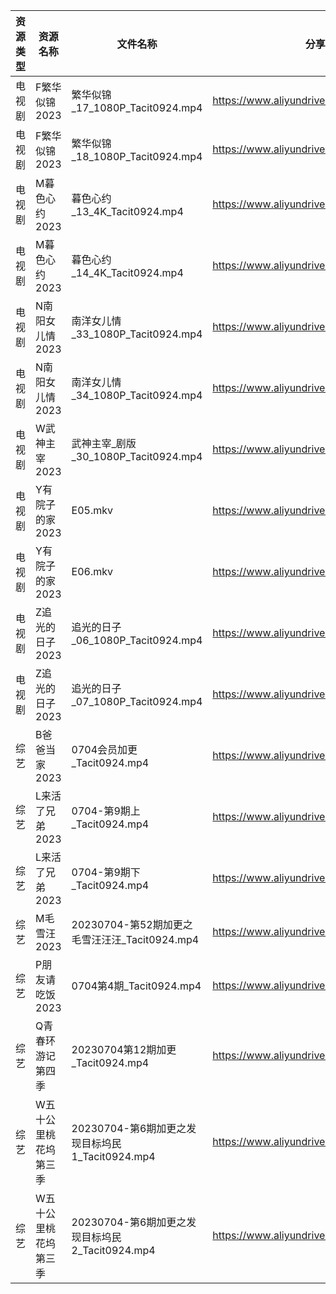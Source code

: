 | 资源类型 | 资源名称        | 文件名称                                 | 分享链接                                      | 更新时间       |
| ---- | ----------- | ------------------------------------ | ----------------------------------------- | ---------- |
| 电视剧  | F繁华似锦2023   | 繁华似锦_17_1080P_Tacit0924.mp4          | https://www.aliyundrive.com/s/nfqRpmX9zDs | 2023-07-05 |
| 电视剧  | F繁华似锦2023   | 繁华似锦_18_1080P_Tacit0924.mp4          | https://www.aliyundrive.com/s/nfqRpmX9zDs | 2023-07-05 |
| 电视剧  | M暮色心约2023   | 暮色心约_13_4K_Tacit0924.mp4             | https://www.aliyundrive.com/s/gNn3Shydkm6 | 2023-07-05 |
| 电视剧  | M暮色心约2023   | 暮色心约_14_4K_Tacit0924.mp4             | https://www.aliyundrive.com/s/gNn3Shydkm6 | 2023-07-05 |
| 电视剧  | N南阳女儿情2023  | 南洋女儿情_33_1080P_Tacit0924.mp4         | https://www.aliyundrive.com/s/XAjYPaTqKTn | 2023-07-05 |
| 电视剧  | N南阳女儿情2023  | 南洋女儿情_34_1080P_Tacit0924.mp4         | https://www.aliyundrive.com/s/XAjYPaTqKTn | 2023-07-05 |
| 电视剧  | W武神主宰2023   | 武神主宰_剧版_30_1080P_Tacit0924.mp4       | https://www.aliyundrive.com/s/ob4cvT33feM | 2023-07-05 |
| 电视剧  | Y有院子的家2023  | E05.mkv                              | https://www.aliyundrive.com/s/Y4PrtcHPZ79 | 2023-07-05 |
| 电视剧  | Y有院子的家2023  | E06.mkv                              | https://www.aliyundrive.com/s/Y4PrtcHPZ79 | 2023-07-05 |
| 电视剧  | Z追光的日子2023  | 追光的日子_06_1080P_Tacit0924.mp4         | https://www.aliyundrive.com/s/zzZYqa4urr9 | 2023-07-05 |
| 电视剧  | Z追光的日子2023  | 追光的日子_07_1080P_Tacit0924.mp4         | https://www.aliyundrive.com/s/zzZYqa4urr9 | 2023-07-05 |
| 综艺   | B爸爸当家2023   | 0704会员加更_Tacit0924.mp4               | https://www.aliyundrive.com/s/SqHa3g1TkvY | 2023-07-05 |
| 综艺   | L来活了兄弟2023  | 0704-第9期上_Tacit0924.mp4              | https://www.aliyundrive.com/s/84p43QwL9GW | 2023-07-05 |
| 综艺   | L来活了兄弟2023  | 0704-第9期下_Tacit0924.mp4              | https://www.aliyundrive.com/s/84p43QwL9GW | 2023-07-05 |
| 综艺   | M毛雪汪2023    | 20230704-第52期加更之毛雪汪汪汪_Tacit0924.mp4  | https://www.aliyundrive.com/s/asPqfgPRqAg | 2023-07-05 |
| 综艺   | P朋友请吃饭2023  | 0704第4期_Tacit0924.mp4                | https://www.aliyundrive.com/s/A2Z3HKrT65s | 2023-07-05 |
| 综艺   | Q青春环游记第四季   | 20230704第12期加更_Tacit0924.mp4         | https://www.aliyundrive.com/s/YcPwXPmrXec | 2023-07-05 |
| 综艺   | W五十公里桃花坞第三季 | 20230704-第6期加更之发现目标坞民1_Tacit0924.mp4 | https://www.aliyundrive.com/s/UM8vBhV25fT | 2023-07-05 |
| 综艺   | W五十公里桃花坞第三季 | 20230704-第6期加更之发现目标坞民2_Tacit0924.mp4 | https://www.aliyundrive.com/s/UM8vBhV25fT | 2023-07-05 |
